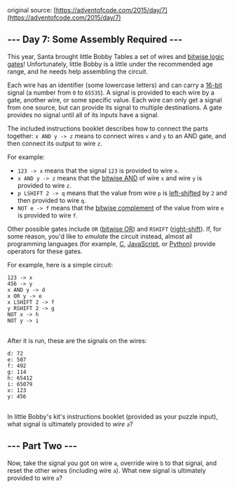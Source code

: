 original source: [https://adventofcode.com/2015/day/7](https://adventofcode.com/2015/day/7)
## --- Day 7: Some Assembly Required ---
This year, Santa brought little Bobby Tables a set of wires and [bitwise logic gates](https://en.wikipedia.org/wiki/Bitwise_operation)!  Unfortunately, little Bobby is a little under the recommended age range, and he needs help assembling the circuit.

Each wire has an identifier (some lowercase letters) and can carry a [16-bit](https://en.wikipedia.org/wiki/16-bit) signal (a number from <code>0</code> to <code>65535</code>).  A signal is provided to each wire by a gate, another wire, or some specific value. Each wire can only get a signal from one source, but can provide its signal to multiple destinations.  A gate provides no signal until all of its inputs have a signal.

The included instructions booklet describes how to connect the parts together: <code>x AND y -> z</code> means to connect wires <code>x</code> and <code>y</code> to an AND gate, and then connect its output to wire <code>z</code>.

For example:


 - <code>123 -> x</code> means that the signal <code>123</code> is provided to wire <code>x</code>.
 - <code>x AND y -> z</code> means that the [bitwise AND](https://en.wikipedia.org/wiki/Bitwise_operation#AND) of wire <code>x</code> and wire <code>y</code> is provided to wire <code>z</code>.
 - <code>p LSHIFT 2 -> q</code> means that the value from wire <code>p</code> is [left-shifted](https://en.wikipedia.org/wiki/Logical_shift) by <code>2</code> and then provided to wire <code>q</code>.
 - <code>NOT e -> f</code> means that the [bitwise complement](https://en.wikipedia.org/wiki/Bitwise_operation#NOT) of the value from wire <code>e</code> is provided to wire <code>f</code>.

Other possible gates include <code>OR</code> ([bitwise OR](https://en.wikipedia.org/wiki/Bitwise_operation#OR)) and <code>RSHIFT</code> ([right-shift](https://en.wikipedia.org/wiki/Logical_shift)).  If, for some reason, you'd like to <em>emulate</em> the circuit instead, almost all programming languages (for example, [C](https://en.wikipedia.org/wiki/Bitwise_operations_in_C), [JavaScript](https://developer.mozilla.org/en-US/docs/Web/JavaScript/Reference/Operators/Bitwise_Operators), or [Python](https://wiki.python.org/moin/BitwiseOperators)) provide operators for these gates.

For example, here is a simple circuit:

<pre>
<code>123 -> x
456 -> y
x AND y -> d
x OR y -> e
x LSHIFT 2 -> f
y RSHIFT 2 -> g
NOT x -> h
NOT y -> i
</code>
</pre>

After it is run, these are the signals on the wires:

<pre>
<code>d: 72
e: 507
f: 492
g: 114
h: 65412
i: 65079
x: 123
y: 456
</code>
</pre>

In little Bobby's kit's instructions booklet (provided as your puzzle input), what signal is ultimately provided to <em>wire <code>a</code></em>?


## --- Part Two ---
Now, take the signal you got on wire <code>a</code>, override wire <code>b</code> to that signal, and reset the other wires (including wire <code>a</code>).  What new signal is ultimately provided to wire <code>a</code>?


